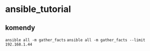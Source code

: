 # ansible_tutorial

## komendy
`ansible all -m gather_facts`
`ansible all -m gather_facts --limit 192.168.1.44`